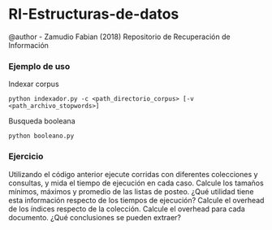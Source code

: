 # RI-Estructuras-de-datos
@author - Zamudio Fabian (2018)
Repositorio de Recuperación de Información
### Ejemplo de uso
Indexar corpus
```
python indexador.py -c <path_directorio_corpus> [-v <path_archivo_stopwords>] 
```
Busqueda booleana
```
python booleano.py 
```

### Ejercicio
Utilizando el código anterior ejecute corridas con diferentes colecciones y consultas, y mida el tiempo de ejecución en cada caso. Calcule los tamaños mínimos, máximos y promedio de las listas de posteo. ¿Qué utilidad tiene esta información respecto de los tiempos de ejecución? 
Calcule el overhead de los índices respecto de la colección. Calcule el overhead para cada documento. ¿Qué conclusiones se pueden extraer?
